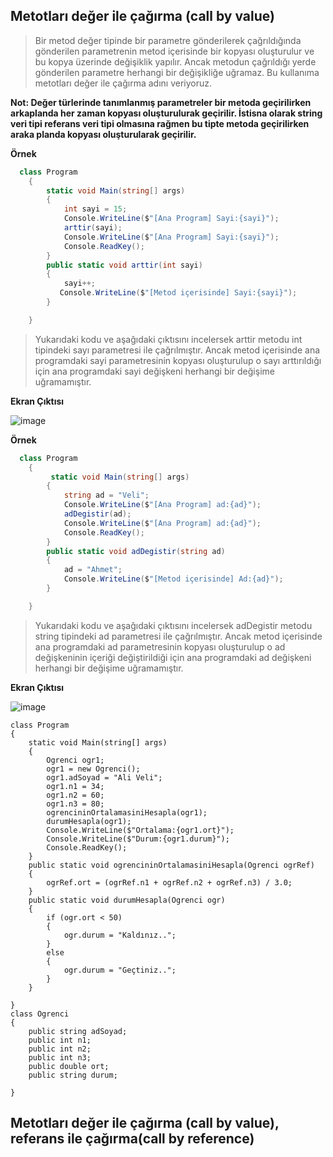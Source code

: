 ## Metotları değer ile çağırma (call by value) ## 
    
> Bir metod değer tipinde bir parametre gönderilerek çağrıldığında gönderilen parametrenin metod içerisinde bir kopyası oluşturulur ve bu kopya üzerinde değişiklik yapılır. Ancak metodun çağrıldığı yerde gönderilen parametre herhangi bir değişikliğe uğramaz. Bu kullanıma metotları değer ile çağırma adını veriyoruz. 

**Not: Değer türlerinde tanımlanmış parametreler bir metoda geçirilirken arkaplanda  her zaman  kopyası oluşturulurak geçirilir. İstisna olarak string veri tipi referans veri tipi olmasına rağmen bu tipte metoda geçirilirken araka planda kopyası oluşturularak geçirilir.**  

**Örnek**
```csharp
  class Program
    {
        static void Main(string[] args)
        {
            int sayi = 15;
            Console.WriteLine($"[Ana Program] Sayi:{sayi}");
            arttir(sayi);
            Console.WriteLine($"[Ana Program] Sayi:{sayi}");
            Console.ReadKey();
        }
        public static void arttir(int sayi)
        {
            sayi++;
           Console.WriteLine($"[Metod içerisinde] Sayi:{sayi}");
        }

    }
```
> Yukarıdaki kodu ve aşağıdaki çıktısını incelersek arttir metodu int tipindeki sayı parametresi ile çağrılmıştır. Ancak metod içerisinde ana programdaki sayi parametresinin kopyası oluşturulup o sayı arttırıldığı için ana programdaki sayi değişkeni herhangi bir değişime uğramamıştır. 

**Ekran Çıktısı**

![image](https://user-images.githubusercontent.com/28144917/143385886-8b5b794f-9e32-4438-b730-22fa2a80ddb8.png)


**Örnek**
```csharp
  class Program
    {
         static void Main(string[] args)
        {
            string ad = "Veli";
            Console.WriteLine($"[Ana Program] ad:{ad}");
            adDegistir(ad);
            Console.WriteLine($"[Ana Program] ad:{ad}");
            Console.ReadKey();
        }
        public static void adDegistir(string ad)
        {
            ad = "Ahmet";
            Console.WriteLine($"[Metod içerisinde] Ad:{ad}");
        }

    }
```
> Yukarıdaki kodu ve aşağıdaki çıktısını incelersek adDegistir metodu string tipindeki ad parametresi ile çağrılmıştır. Ancak metod içerisinde ana programdaki ad parametresinin kopyası oluşturulup o ad değişkeninin içeriği değiştirildiği için ana programdaki ad değişkeni herhangi bir değişime uğramamıştır. 

**Ekran Çıktısı**

![image](https://user-images.githubusercontent.com/28144917/143400976-03c04f17-7c60-4556-8328-abdf9aa33c27.png)

    class Program
    {
        static void Main(string[] args)
        {
            Ogrenci ogr1;
            ogr1 = new Ogrenci();
            ogr1.adSoyad = "Ali Veli";
            ogr1.n1 = 34;
            ogr1.n2 = 60;
            ogr1.n3 = 80;
            ogrencininOrtalamasiniHesapla(ogr1);
            durumHesapla(ogr1);
            Console.WriteLine($"Ortalama:{ogr1.ort}");
            Console.WriteLine($"Durum:{ogr1.durum}");
            Console.ReadKey();
        }
        public static void ogrencininOrtalamasiniHesapla(Ogrenci ogrRef)
        {
            ogrRef.ort = (ogrRef.n1 + ogrRef.n2 + ogrRef.n3) / 3.0;
        }
        public static void durumHesapla(Ogrenci ogr)
        {
            if (ogr.ort < 50)
            {
                ogr.durum = "Kaldınız..";
            }
            else
            {
                ogr.durum = "Geçtiniz..";
            }
        }

    }
    class Ogrenci
    {
        public string adSoyad;
        public int n1;
        public int n2;
        public int n3;
        public double ort;
        public string durum;

    }


## Metotları değer ile çağırma (call by value), referans ile çağırma(call by reference) ## 
